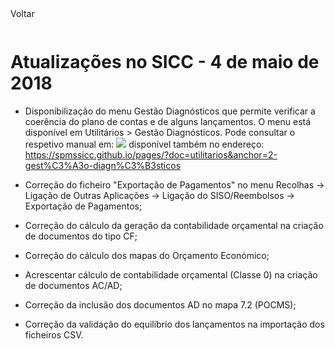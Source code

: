 <div style="width:100%; height:30px"><span onclick="loadUpgrades(['btnMenu'], event)" class="voltar">Voltar</span></div>

# Atualizações no SICC - 4 de maio de 2018

- Disponibilização do menu Gestão Diagnósticos que permite verificar a coerência do plano de contas e de alguns lançamentos. O menu está disponível em Utilitários > Gestão Diagnósticos.
Pode consultar o respetivo manual em:
![](https://spmssicc.github.io/pages/markdown/atual_sist_4_mai.assets/atual_sist_4_mai-a5d4fbc2.png)
disponível também no endereço: https://spmssicc.github.io/pages/?doc=utilitarios&anchor=2-gest%C3%A3o-diagn%C3%B3sticos

- Correção do ficheiro "Exportação de Pagamentos" no menu Recolhas -> Ligação de Outras Aplicações -> Ligação do SISO/Reembolsos -> Exportação de Pagamentos;
- Correção do cálculo da geração da contabilidade orçamental na criação de documentos do tipo CF;
- Correção do cálculo dos mapas do Orçamento Económico;
- Acrescentar cálculo de contabilidade orçamental (Classe 0) na criação de documentos AC/AD;
- Correção da inclusão dos documentos AD no mapa 7.2 (POCMS);
- Correção da validação do equilibrio dos lançamentos na importação dos ficheiros CSV.
